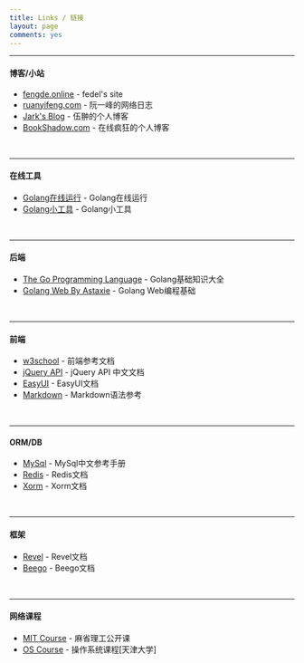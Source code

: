```yaml
---
title: Links / 链接
layout: page
comments: yes 
---
```


----
#### 博客/小站
* [fengde.online](http://www.fengde.online) - fedel's site
* [ruanyifeng.com](http://www.ruanyifeng.com/) - 阮一峰的网络日志
* [Jark's Blog](http://wuchong.me//) - 伍翀的个人博客
* [BookShadow.com](http://bookshadow.com) - 在线疯狂的个人博客
<br/>

---
#### 在线工具
* [Golang在线运行](https://wide.b3log.org/playground) - Golang在线运行
* [Golang小工具](https://github.com/toolkits) - Golang小工具
<br/>

---
#### 后端
* [The Go Programming Language](http://golang-china.github.io/gopl-zh/) - Golang基础知识大全
* [Golang Web By Astaxie](https://github.com/astaxie/build-web-application-with-golang/blob/master/zh/SUMMARY.md) - Golang Web编程基础
<br/>

---
#### 前端
* [w3school](http://www.w3school.com.cn/) - 前端参考文档
* [jQuery API](http://www.jquery123.com/) - jQuery API 中文文档
* [EasyUI](http://www.jeasyui.net/tutorial/) - EasyUI文档
* [Markdown](http://www.markdown.cn/) - Markdown语法参考
<br/>

---
#### ORM/DB
* [MySql](http://www.cbi.pku.edu.cn/chinese/documents/csdoc/mysql/manual_toc.html) - MySql中文参考手册
* [Redis](http://www.redis.cn/documentation.html) - Redis文档
* [Xorm](http://xorm.io/docs/) - Xorm文档
<br/>

---
#### 框架
* [Revel](http://gorevel.cn/docs/manual/index.html) - Revel文档
* [Beego](http://beego.me/docs/intro/) - Beego文档
<br/>

----
#### 网络课程
* [MIT Course](http://ocw.mit.edu/index.htm) - 麻省理工公开课
* [OS Course](http://se.tju.edu.cn/ocw/os/) - 操作系统课程[天津大学]
<br/>








